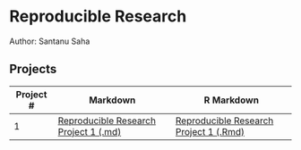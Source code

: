 # Reproducible Research
Author: Santanu Saha <br />

## Projects 
Project # | Markdown | R Markdown
--- | --- | ---
1 |  [Reproducible Research Project 1 (.md)](https://github.com/santanu5670/reproducibleresearch/blob/master/Project1/PA1_template.md) | [Reproducible Research Project 1 (.Rmd)](https://github.com/santanu5670/reproducibleresearch/blob/master/Project1/PA1_template.Rmd)